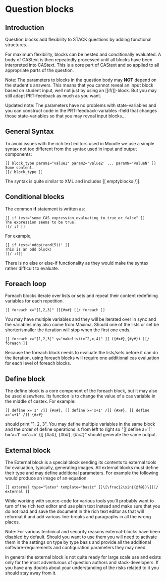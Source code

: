 # Question blocks

## Introduction ##

Question blocks add flexibility to STACK questions by adding functional structures.

For maximum flexibility, blocks can be nested and conditionally evaluated. A body of CAStext is then repeatedly processed until all
blocks have been interpreted into CAStext. This is a core part of CAStext and so applied to all appropriate parts of the question.

Note:  The parameters to blocks in the question body may **NOT** depend on the student's answers. This means that you cannot reveal
an input block based on student input, well not just by using an [[if/]]-block. But you may still adapt PRT-feedback as much as you
want.

Updated note: The parameters have no problems with state-variables and you can construct code in the PRT-feedback-variables -field
that changes those state-variables so that you may reveal input blocks...


## General Syntax ##

To avoid issues with the rich text editors used in Moodle we use a simple syntax not too different from the syntax used in input and
output components:

    [[ block_type param1="value1" param2='value2' ... paramN="valueN" ]]
    Some content.
    [[/ block_type ]]

The syntax is quite similar to XML and includes [[ emptyblocks /]].

## Conditional blocks ##

The common **if** statement is written as:

    [[ if test="some_CAS_expression_evaluating_to_true_or_false" ]]
    The expression seems to be true.
    [[/ if ]]

For example,

    [[ if test='oddp(rand(5))' ]]
    This is an odd block!
    [[/ if]]

There is no else or else-if functionality as they would make the syntax rather difficult to evaluate.

## Foreach loop ##

Foreach blocks iterate over lists or sets and repeat their content redefining variables for each repetition.

    [[ foreach x="[1,2,3]" ]]{#x#} [[/ foreach ]]

You may have multiple variables and they will be iterated over in sync and the variables may also come from Maxima. Should one of
the lists or set be shorter/smaller the iteration will stop when the first one ends.

    [[ foreach x="[1,2,3]" y="makelist(x^2,x,4)" ]] ({#x#},{#y#}) [[/ foreach ]]

Because the foreach block needs to evaluate the lists/sets before it can do the iteration, using foreach blocks will require one
additional cas evaluation for each level of foreach blocks.

## Define block ##

The define block is a core component of the foreach block, but it may also be used elsewhere. Its function is to change the value of
a cas variable in the middle of castex. For example:

    [[ define x='1' /]] {#x#}, [[ define x='x+1' /]] {#x#}, [[ define x='x+1' /]] {#x#}

should print "1, 2, 3". You may define multiple variables in the same block and the order of define operations is from left to right
so "[[ define a='1' b='a+1' c='a+b' /]] {#a#}, {#b#}, {#c#}" should generate the same output.


## External block ##

The External block is a special block sending its contents to external tools for evaluation, typically, generating images. All
external blocks must define their type and may define additional parameters. For example the following would produce an image of an
equation:

    [[ external type="latex" template="basic" ]]\[\frac12\sin{{@f@}}\][[/ external ]]

While working with source-code for various tools you'll probably want to turn of the rich text editor and use plain text instead and
make sure that you do not load and save the document in the rich text editor as that will reformat it and add various line-breaks
and paragraphs in all the wrong places.

Note: For various technical and security reasons external-blocks have been disabled by default. Should you want to use them you will
need to activate them in the settings on type by type basis and provide all the additional software-requirements and configuration
parameters they may need.

In general the external block is not quite ready for large scale use and exists only for the most adventurous of question authors
and stack-developers. If you have any doubts about your understanding of the risks related to it you should stay away from it.
